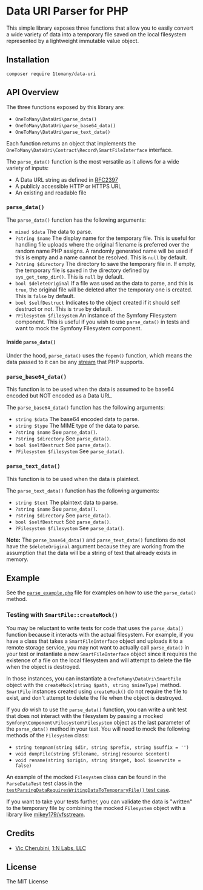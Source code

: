 # Data URI Parser for PHP
This simple library exposes three functions that allow you to easily convert a wide variety of data into a temporary file saved on the local filesystem represented by a lightweight immutable value object.

## Installation
```
composer require 1tomany/data-uri
```

## API Overview
The three functions exposed by this library are:

* `OneToMany\DataUri\parse_data()`
* `OneToMany\DataUri\parse_base64_data()`
* `OneToMany\DataUri\parse_text_data()`

Each function returns an object that implements the `OneToMany\DataUri\Contract\Record\SmartFileInterface` interface.

The `parse_data()` function is the most versatile as it allows for a wide variety of inputs:

* A Data URL string as defined in [RFC2397](https://www.rfc-editor.org/rfc/rfc2397.html)
* A publicly accessible HTTP or HTTPS URL
* An existing and readable file

### `parse_data()`
The `parse_data()` function has the following arguments:

* `mixed $data` The data to parse.
* `?string $name` The display name for the temporary file. This is useful for handling file uploads where the original filename is preferred over the random name PHP assigns. A randomly generated name will be used if this is empty and a name cannot be resolved. This is `null` by default.
* `?string $directory` The directory to save the temporary file in. If empty, the temporary file is saved in the directory defined by `sys_get_temp_dir()`. This is `null` by default.
* `bool $deleteOriginal` If a file was used as the data to parse, and this is `true`, the original file will be deleted after the temporary one is created. This is `false` by default.
* `bool $selfDestruct` Indicates to the object created if it should self destruct or not. This is `true` by default.
* `?Filesystem $filesystem` An instance of the Symfony Filesystem component. This is useful if you wish to use `parse_data()` in tests and want to mock the Symfony Filesystem component.

#### Inside `parse_data()`
Under the hood, `parse_data()` uses the `fopen()` function, which means the data passed to it can be any [stream](https://www.php.net/manual/en/wrappers.php) that PHP supports.

### `parse_base64_data()`
This function is to be used when the data is assumed to be base64 encoded but NOT encoded as a Data URL.

The `parse_base64_data()` function has the following arguments:

* `string $data` The base64 encoded data to parse.
* `string $type` The MIME type of the data to parse.
* `?string $name` See `parse_data()`.
* `?string $directory` See `parse_data()`.
* `bool $selfDestruct` See `parse_data()`.
* `?Filesystem $filesystem` See `parse_data()`.

### `parse_text_data()`
This function is to be used when the data is plaintext.

The `parse_text_data()` function has the following arguments:

* `string $text` The plaintext data to parse.
* `?string $name` See `parse_data()`.
* `?string $directory` See `parse_data()`.
* `bool $selfDestruct` See `parse_data()`.
* `?Filesystem $filesystem` See `parse_data()`.

**Note:** The `parse_base64_data()` and `parse_text_data()` functions do not have the `$deleteOriginal` argument because they are working from the assumption that the data will be a string of text that already exists in memory.

## Example

See the [`parse_example.php`](https://github.com/1tomany/data-uri/blob/main/examples/parse_example.php) file for examples on how to use the `parse_data()` method.

### Testing with `SmartFile::createMock()`
You may be reluctant to write tests for code that uses the `parse_data()` function because it interacts with the actual filesystem. For example, if you have a class that takes a `SmartFileInterface` object and uploads it to a remote storage service, you may not want to actually call `parse_data()` in your test or instantiate a new `SmartFileInterface` object since it requires the existence of a file on the local filesystem and will attempt to delete the file when the object is destroyed.

In those instances, you can instantiate a `OneToMany\DataUri\SmartFile` object with the `createMock(string $path, string $mimeType)` method. `SmartFile` instances created using `createMock()` do not require the file to exist, and don't attempt to delete the file when the object is destroyed.

If you _do_ wish to use the `parse_data()` function, you can write a unit test that does not interact with the filesystem by passing a mocked `Symfony\Component\Filesystem\Filesystem` object as the last parameter of the `parse_data()` method in your test. You will need to mock the following methods of the `Filesystem` class:

* `string tempnam(string $dir, string $prefix, string $suffix = '')`
* `void dumpFile(string $filename, string|resource $content)`
* `void rename(string $origin, string $target, bool $overwrite = false)`

An example of the mocked `Filesystem` class can be found in the `ParseDataTest` test class in the [`testParsingDataRequiresWritingDataToTemporaryFile()` test case](https://github.com/1tomany/data-uri/blob/main/tests/ParseDataTest.php#L110).

If you want to take your tests further, you can validate the data is "written" to the temporary file by combining the mocked `Filesystem` object with a library like [mikey179/vfsstream](https://packagist.org/packages/mikey179/vfsstream).

## Credits

- [Vic Cherubini](https://github.com/viccherubini), [1:N Labs, LLC](https://1tomany.com)

## License

The MIT License
